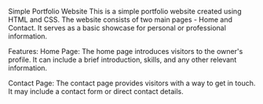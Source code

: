 Simple Portfolio Website
This is a simple portfolio website created using HTML and CSS. The website consists of two main pages - Home and Contact. It serves as a basic showcase for personal or professional information.

Features:
Home Page: The home page introduces visitors to the owner's profile. It can include a brief introduction, skills, and any other relevant information.

Contact Page: The contact page provides visitors with a way to get in touch. It may include a contact form or direct contact details.
